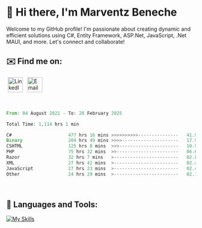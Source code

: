 # 👋 Hi there, I'm Marventz Beneche

Welcome to my GitHub profile! I'm passionate about creating dynamic and efficient solutions using C#, Entity Framework, ASP.Net, JavaScript, .Net MAUI, and more. Let's connect and collaborate!

## ✉️ Find me on:
 <a href="https://linkedin.com/in/benechem" target="_blank" rel="noopener noreferrer"> <img src="https://icons.iconarchive.com/icons/limav/flat-gradient-social/512/Linkedin-icon.png" alt="LinkedIn" height="40" style="vertical-align:top; margin:4px"></a>
 <a href="mailto:info@benechem.co"> <img src="https://icons.iconarchive.com/icons/dtafalonso/android-lollipop/512/Gmail-icon.png" alt="Email" height="40" style="vertical-align:top; margin:4px"></a>
</p>

<br/>
<!--START_SECTION:waka-->

```rust
From: 04 August 2021 - To: 28 February 2025

Total Time: 1,114 hrs 1 min

C#                     477 hrs 16 mins >>>>>>>>>>---------------   41.92 %
Binary                 204 hrs 49 mins >>>>---------------------   17.99 %
CSHTML                 125 hrs 8 mins  >>>----------------------   10.99 %
PHP                    75 hrs 32 mins  >>-----------------------   06.64 %
Razor                  32 hrs 7 mins   >------------------------   02.82 %
XML                    27 hrs 42 mins  >------------------------   02.43 %
JavaScript             27 hrs 23 mins  >------------------------   02.41 %
Other                  24 hrs 29 mins  >------------------------   02.15 %
```

<!--END_SECTION:waka-->
<br />

## 🧰 Languages and Tools:

[![My Skills](https://skillicons.dev/icons?i=js,html,css,cs,java,php,mysql,dotnet,bootstrap,visualstudio,vscode,androidstudio,azure,xd,wordpress,raspberrypi)](https://skillicons.dev)
<br />

